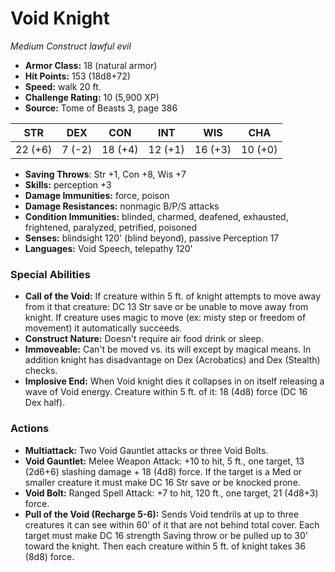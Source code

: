 # Void Knight

*Medium* *Construct* *lawful evil*

- **Armor Class:** 18 (natural armor)
- **Hit Points:** 153 (18d8+72)
- **Speed:** walk 20 ft.
- **Challenge Rating:** 10 (5,900 XP)
- **Source:** Tome of Beasts 3, page 386

| STR | DEX | CON | INT | WIS | CHA |
| --- | --- | --- | --- | --- | --- |
| 22 (+6) | 7 (-2) | 18 (+4) | 12 (+1) | 16 (+3) | 10 (+0) |

- **Saving Throws**: Str +1, Con +8, Wis +7
- **Skills:** perception +3
- **Damage Immunities:** force, poison
- **Damage Resistances:** nonmagic B/P/S attacks
- **Condition Immunities:** blinded, charmed, deafened, exhausted, frightened, paralyzed, petrified, poisoned
- **Senses:** blindsight 120' (blind beyond), passive Perception 17
- **Languages:** Void Speech, telepathy 120'

### Special Abilities

- **Call of the Void:** If creature within 5 ft. of knight attempts to move away from it that creature: DC 13 Str save or be unable to move away from knight. If creature uses magic to move (ex: misty step or freedom of movement) it automatically succeeds.
- **Construct Nature:** Doesn't require air food drink or sleep.
- **Immoveable:** Can't be moved vs. its will except by magical means. In addition knight has disadvantage on Dex (Acrobatics) and Dex (Stealth) checks.
- **Implosive End:** When Void knight dies it collapses in on itself releasing a wave of Void energy. Creature within 5 ft. of it: 18 (4d8) force (DC 16 Dex half).

### Actions

- **Multiattack:** Two Void Gauntlet attacks or three Void Bolts.
- **Void Gauntlet:** Melee Weapon Attack: +10 to hit, 5 ft., one target, 13 (2d6+6) slashing damage + 18 (4d8) force. If the target is a Med or smaller creature it must make DC 16 Str save or be knocked prone. 
- **Void Bolt:** Ranged Spell Attack: +7 to hit, 120 ft., one target, 21 (4d8+3) force.
- **Pull of the Void (Recharge 5-6):** Sends Void tendrils at up to three creatures it can see within 60' of it that are not behind total cover. Each target must make DC 16 strength Saving throw or be pulled up to 30' toward the knight. Then each creature within 5 ft. of knight takes 36 (8d8) force.



